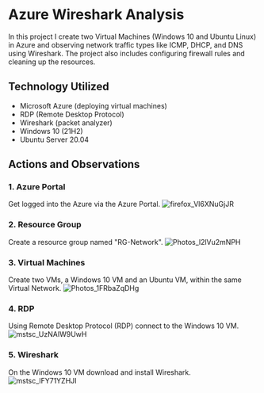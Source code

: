 # Azure Wireshark Analysis
In this project I create two Virtual Machines (Windows 10 and Ubuntu Linux) in Azure and observing network traffic types like ICMP, DHCP, and DNS using Wireshark. The project also includes configuring firewall rules and cleaning up the resources.


## Technology Utilized
- Microsoft Azure (deploying virtual machines)
- RDP (Remote Desktop Protocol)
- Wireshark (packet analyzer)
- Windows 10 (21H2)
- Ubuntu Server 20.04

## Actions and Observations

### 1. Azure Portal
Get logged into the Azure via the Azure Portal.
![firefox_Vl6XNuGjJR](https://github.com/user-attachments/assets/a95f9d14-832a-47f0-8f74-20868d9e1995)


### 2. Resource Group
Create a resource group named "RG-Network".
![Photos_l2lVu2mNPH](https://github.com/user-attachments/assets/6b0a5f09-bffd-456b-b1a7-315a5c93f6f5)


### 3. Virtual Machines
Create two VMs, a Windows 10 VM and an Ubuntu VM, within the same Virtual Network.
![Photos_1FRbaZqDHg](https://github.com/user-attachments/assets/176f7fd6-9523-486f-b85d-a1e598aa4407)


### 4. RDP
Using Remote Desktop Protocol (RDP) connect to the Windows 10 VM.
![mstsc_UzNAIW9UwH](https://github.com/user-attachments/assets/238b9f55-60ee-44b8-b332-ba2bd26d6872)


### 5. Wireshark 
On the Windows 10 VM download and install Wireshark.
![mstsc_lFY71YZHJI](https://github.com/user-attachments/assets/bfd7ae4c-1aa8-4512-877a-6f9a74a98c52)


